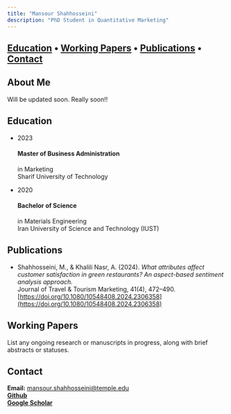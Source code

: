```yaml
---
title: "Mansour Shahhosseini"
description: "PhD Student in Quantitative Marketing"
---
```

[Education](#education) • [Working Papers](#working-papers) • [Publications](#publications) • [Contact](#contact)
---
## About Me
Will be updated soon. Really soon!!

## <a name="education"></a>Education
<!-- Inline CSS for a simple vertical timeline -->
<style>
timeline {
  position: relative;
  margin: 2rem 0;
  padding: 0;
  list-style: none;
}
timeline::before {
  content: '';
  position: absolute;
  left: 20px;
  top: 0;
  bottom: 0;
  width: 2px;
  background: #ddd;
}
timeline-item {
  position: relative;
  margin: 2rem 0;
  padding-left: 60px;
}
timeline-item::before {
  content: '';
  position: absolute;
  left: 10px;
  top: 5px;
  width: 20px;
  height: 20px;
  border-radius: 50%;
  background: #ff3366; /* Pink circle */
  border: 2px solid #fff;
}
timeline-year {
  font-weight: bold;
  color: #666;
}
timeline-content h4 {
  margin: 0;
  font-weight: bold;
  color: #333;
}
timeline-content p {
  margin: 0.5rem 0 0;
  color: #666;
}
</style>

<ul class="timeline">
  <li class="timeline-item">
    <span class="timeline-year">2023</span>
    <div class="timeline-content">
      <h4>Master of Business Administration</h4>
      <p>in Marketing<br>Sharif University of Technology</p>
    </div>
  </li>
  <li class="timeline-item">
    <span class="timeline-year">2020</span>
    <div class="timeline-content">
      <h4>Bachelor of Science</h4>
      <p>in Materials Engineering<br>Iran University of Science and Technology (IUST)</p>
    </div>
  </li>
</ul>

## <a name="publications"></a>Publications
- Shahhosseini, M., & Khalili Nasr, A. (2024). *What attributes affect customer satisfaction in green restaurants? An aspect-based sentiment analysis approach.*  
  Journal of Travel & Tourism Marketing, 41(4), 472–490.  
  [https://doi.org/10.1080/10548408.2024.2306358](https://doi.org/10.1080/10548408.2024.2306358)
  
## <a name="working-papers"></a>Working Papers
List any ongoing research or manuscripts in progress, along with brief abstracts or statuses.


## <a name="contact"></a>Contact
**Email:** [mansour.shahhosseini@temple.edu](mailto:mansour.shahhosseini@temple.edu)   
[**Github**](https://github.com/MansourShahhosseini)   
[**Google Scholar**](https://scholar.google.com/citations?user=https://scholar.google.com/cit&hl=&user=8iK7T7EAAAAJ)
